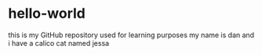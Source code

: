 # hello-world
this is my GitHub repository used for learning purposes
my name is dan and i have a calico cat named jessa
